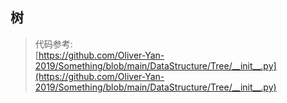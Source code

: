 ## 树
> 代码参考: \
> [https://github.com/Oliver-Yan-2019/Something/blob/main/DataStructure/Tree/__init__.py](https://github.com/Oliver-Yan-2019/Something/blob/main/DataStructure/Tree/__init__.py)